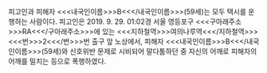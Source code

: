 피고인과 피해자 <<<내국인이름>>>B<<</내국인이름>>>(59세)는 모두 택시를 운행하는 사람이다.
피고인은 2019. 9. 29. 01:02경 서울 영등포구 <<<구아래주소>>>RA<<</구아래주소>>>에 있는 <<<지하철역>>>여의나루역<<</지하철역>>> <<<번>>>2<<</번>>>번 출구 앞 노상에서, 피해자 <<<내국인이름>>>B<<</내국인이름>>>(59세)와 신호위반 문제로 시비되어 말다툼하던 중 자신의 어깨로 피해자의 어깨를 밀치는 등으로 폭행하였다.
